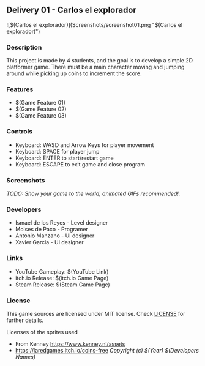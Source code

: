 ## Delivery 01 - Carlos el explorador

![$(Carlos el explorador)](Screenshots/screenshot01.png "$(Carlos el explorador)")

### Description

This project is made by 4 students, and the goal is to develop a simple 2D platformer game. There must be a main character moving and jumping around while picking up coins to increment the score.

### Features

 - $(Game Feature 01)
 - $(Game Feature 02)
 - $(Game Feature 03)

### Controls

- Keyboard: WASD and Arrow Keys for player movement
- Keyboard: SPACE for player jump
- Keyboard: ENTER to start/restart game
- Keyboard: ESCAPE to exit game and close program

### Screenshots

_TODO: Show your game to the world, animated GIFs recommended!._

### Developers

 - Ismael de los Reyes - Level designer
 - Moises de Paco - Programer
 - Antonio Manzano - UI designer
 - Xavier Garcia - UI designer

### Links

 - YouTube Gameplay: $(YouTube Link)
 - itch.io Release: $(itch.io Game Page)
 - Steam Release: $(Steam Game Page)

### License

This game sources are licensed under MIT license. Check [LICENSE](LICENSE) for further details.

Licenses of the sprites used
- From Kenney https://www.kenney.nl/assets
- https://laredgames.itch.io/coins-free
*Copyright (c) $(Year) $(Developers Names)*
